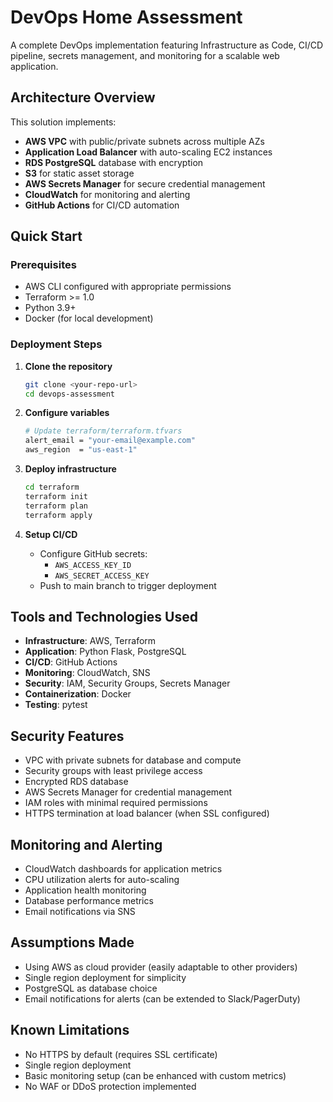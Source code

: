 # DevOps Home Assessment

A complete DevOps implementation featuring Infrastructure as Code, CI/CD pipeline, secrets management, and monitoring for a scalable web application.

## Architecture Overview

This solution implements:
- **AWS VPC** with public/private subnets across multiple AZs
- **Application Load Balancer** with auto-scaling EC2 instances
- **RDS PostgreSQL** database with encryption
- **S3** for static asset storage
- **AWS Secrets Manager** for secure credential management
- **CloudWatch** for monitoring and alerting
- **GitHub Actions** for CI/CD automation

## Quick Start

### Prerequisites
- AWS CLI configured with appropriate permissions
- Terraform >= 1.0
- Python 3.9+
- Docker (for local development)

### Deployment Steps

1. **Clone the repository**
   ```bash
   git clone <your-repo-url>
   cd devops-assessment
   ```

2. **Configure variables**
   ```bash
   # Update terraform/terraform.tfvars
   alert_email = "your-email@example.com"
   aws_region  = "us-east-1"
   ```

3. **Deploy infrastructure**
   ```bash
   cd terraform
   terraform init
   terraform plan
   terraform apply
   ```

4. **Setup CI/CD**
   - Configure GitHub secrets:
     - `AWS_ACCESS_KEY_ID`
     - `AWS_SECRET_ACCESS_KEY`
   - Push to main branch to trigger deployment

## Tools and Technologies Used

- **Infrastructure**: AWS, Terraform
- **Application**: Python Flask, PostgreSQL
- **CI/CD**: GitHub Actions
- **Monitoring**: CloudWatch, SNS
- **Security**: IAM, Security Groups, Secrets Manager
- **Containerization**: Docker
- **Testing**: pytest

## Security Features

- VPC with private subnets for database and compute
- Security groups with least privilege access
- Encrypted RDS database
- AWS Secrets Manager for credential management
- IAM roles with minimal required permissions
- HTTPS termination at load balancer (when SSL configured)

## Monitoring and Alerting

- CloudWatch dashboards for application metrics
- CPU utilization alerts for auto-scaling
- Application health monitoring
- Database performance metrics
- Email notifications via SNS

## Assumptions Made

- Using AWS as cloud provider (easily adaptable to other providers)
- Single region deployment for simplicity
- PostgreSQL as database choice
- Email notifications for alerts (can be extended to Slack/PagerDuty)

## Known Limitations

- No HTTPS by default (requires SSL certificate)
- Single region deployment
- Basic monitoring setup (can be enhanced with custom metrics)
- No WAF or DDoS protection implemented
